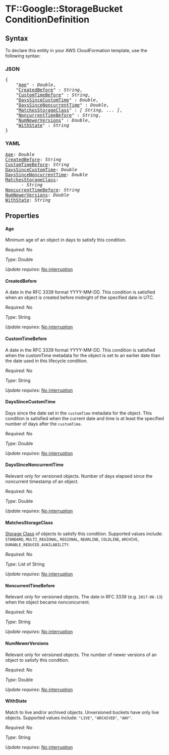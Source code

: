 # TF::Google::StorageBucket ConditionDefinition

## Syntax

To declare this entity in your AWS CloudFormation template, use the following syntax:

### JSON

<pre>
{
    "<a href="#age" title="Age">Age</a>" : <i>Double</i>,
    "<a href="#createdbefore" title="CreatedBefore">CreatedBefore</a>" : <i>String</i>,
    "<a href="#customtimebefore" title="CustomTimeBefore">CustomTimeBefore</a>" : <i>String</i>,
    "<a href="#dayssincecustomtime" title="DaysSinceCustomTime">DaysSinceCustomTime</a>" : <i>Double</i>,
    "<a href="#dayssincenoncurrenttime" title="DaysSinceNoncurrentTime">DaysSinceNoncurrentTime</a>" : <i>Double</i>,
    "<a href="#matchesstorageclass" title="MatchesStorageClass">MatchesStorageClass</a>" : <i>[ String, ... ]</i>,
    "<a href="#noncurrenttimebefore" title="NoncurrentTimeBefore">NoncurrentTimeBefore</a>" : <i>String</i>,
    "<a href="#numnewerversions" title="NumNewerVersions">NumNewerVersions</a>" : <i>Double</i>,
    "<a href="#withstate" title="WithState">WithState</a>" : <i>String</i>
}
</pre>

### YAML

<pre>
<a href="#age" title="Age">Age</a>: <i>Double</i>
<a href="#createdbefore" title="CreatedBefore">CreatedBefore</a>: <i>String</i>
<a href="#customtimebefore" title="CustomTimeBefore">CustomTimeBefore</a>: <i>String</i>
<a href="#dayssincecustomtime" title="DaysSinceCustomTime">DaysSinceCustomTime</a>: <i>Double</i>
<a href="#dayssincenoncurrenttime" title="DaysSinceNoncurrentTime">DaysSinceNoncurrentTime</a>: <i>Double</i>
<a href="#matchesstorageclass" title="MatchesStorageClass">MatchesStorageClass</a>: <i>
      - String</i>
<a href="#noncurrenttimebefore" title="NoncurrentTimeBefore">NoncurrentTimeBefore</a>: <i>String</i>
<a href="#numnewerversions" title="NumNewerVersions">NumNewerVersions</a>: <i>Double</i>
<a href="#withstate" title="WithState">WithState</a>: <i>String</i>
</pre>

## Properties

#### Age

Minimum age of an object in days to satisfy this condition.

_Required_: No

_Type_: Double

_Update requires_: [No interruption](https://docs.aws.amazon.com/AWSCloudFormation/latest/UserGuide/using-cfn-updating-stacks-update-behaviors.html#update-no-interrupt)

#### CreatedBefore

A date in the RFC 3339 format YYYY-MM-DD. This condition is satisfied when an object is created before midnight of the specified date in UTC.

_Required_: No

_Type_: String

_Update requires_: [No interruption](https://docs.aws.amazon.com/AWSCloudFormation/latest/UserGuide/using-cfn-updating-stacks-update-behaviors.html#update-no-interrupt)

#### CustomTimeBefore

A date in the RFC 3339 format YYYY-MM-DD. This condition is satisfied when the customTime metadata for the object is set to an earlier date than the date used in this lifecycle condition.

_Required_: No

_Type_: String

_Update requires_: [No interruption](https://docs.aws.amazon.com/AWSCloudFormation/latest/UserGuide/using-cfn-updating-stacks-update-behaviors.html#update-no-interrupt)

#### DaysSinceCustomTime

Days since the date set in the `customTime` metadata for the object. This condition is satisfied when the current date and time is at least the specified number of days after the `customTime`.

_Required_: No

_Type_: Double

_Update requires_: [No interruption](https://docs.aws.amazon.com/AWSCloudFormation/latest/UserGuide/using-cfn-updating-stacks-update-behaviors.html#update-no-interrupt)

#### DaysSinceNoncurrentTime

Relevant only for versioned objects. Number of days elapsed since the noncurrent timestamp of an object.

_Required_: No

_Type_: Double

_Update requires_: [No interruption](https://docs.aws.amazon.com/AWSCloudFormation/latest/UserGuide/using-cfn-updating-stacks-update-behaviors.html#update-no-interrupt)

#### MatchesStorageClass

[Storage Class](https://cloud.google.com/storage/docs/storage-classes) of objects to satisfy this condition. Supported values include: `STANDARD`, `MULTI_REGIONAL`, `REGIONAL`, `NEARLINE`, `COLDLINE`, `ARCHIVE`, `DURABLE_REDUCED_AVAILABILITY`.

_Required_: No

_Type_: List of String

_Update requires_: [No interruption](https://docs.aws.amazon.com/AWSCloudFormation/latest/UserGuide/using-cfn-updating-stacks-update-behaviors.html#update-no-interrupt)

#### NoncurrentTimeBefore

Relevant only for versioned objects. The date in RFC 3339 (e.g. `2017-06-13`) when the object became nonconcurrent.

_Required_: No

_Type_: String

_Update requires_: [No interruption](https://docs.aws.amazon.com/AWSCloudFormation/latest/UserGuide/using-cfn-updating-stacks-update-behaviors.html#update-no-interrupt)

#### NumNewerVersions

Relevant only for versioned objects. The number of newer versions of an object to satisfy this condition.

_Required_: No

_Type_: Double

_Update requires_: [No interruption](https://docs.aws.amazon.com/AWSCloudFormation/latest/UserGuide/using-cfn-updating-stacks-update-behaviors.html#update-no-interrupt)

#### WithState

Match to live and/or archived objects. Unversioned buckets have only live objects. Supported values include: `"LIVE"`, `"ARCHIVED"`, `"ANY"`.

_Required_: No

_Type_: String

_Update requires_: [No interruption](https://docs.aws.amazon.com/AWSCloudFormation/latest/UserGuide/using-cfn-updating-stacks-update-behaviors.html#update-no-interrupt)

